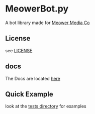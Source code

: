 # MeowerBot.py

A bot library made for [Meower Media Co](https://github.com/meower-media-co/)


## License

see [LICENSE](./LICENSE)


## docs

The Docs are located [here](https://meowerbot-py.showierdata.tech/)


## Quick Example

look at the [tests directory](./tests) for examples 